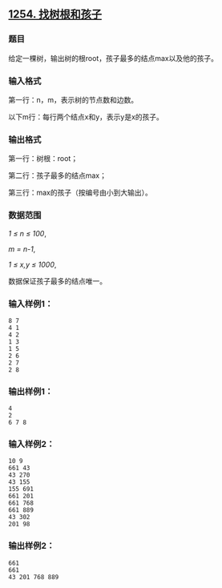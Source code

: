 ## [1254. 找树根和孩子](https://www.acwing.com/problem/content/1256/)

### 题目

给定一棵树，输出树的根root，孩子最多的结点max以及他的孩子。

### 输入格式

第一行：n，m，表示树的节点数和边数。

以下m行：每行两个结点x和y，表示y是x的孩子。

### 输出格式

第一行：树根：root；

第二行：孩子最多的结点max；

第三行：max的孩子（按编号由小到大输出）。

### 数据范围

*1 ≤ n ≤ 100*,

*m = n-1*,

*1 ≤ x,y ≤ 1000*,

数据保证孩子最多的结点唯一。

### 输入样例1：

```
8 7
4 1
4 2
1 3
1 5
2 6
2 7
2 8
```

### 输出样例1：

```
4
2
6 7 8
```

### 输入样例2：

```
10 9
661 43
43 270
43 155
155 691
661 201
661 768
661 889
43 302
201 98
```

### 输出样例2：

```
661
661
43 201 768 889
```

